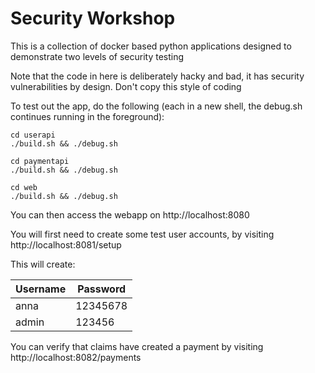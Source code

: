 # Security Workshop

This is a collection of docker based python applications designed to demonstrate two levels of security testing

Note that the code in here is deliberately hacky and bad, it has security vulnerabilities by design.  Don't copy this style of coding

To test out the app, do the following (each in a new shell, the debug.sh continues running in the foreground):

```
cd userapi
./build.sh && ./debug.sh

cd paymentapi
./build.sh && ./debug.sh

cd web
./build.sh && ./debug.sh
```

You can then access the webapp on http://localhost:8080

You will first need to create some test user accounts, by visiting http://localhost:8081/setup

This will create:

|Username|Password|
|--------|--------|
|anna|12345678|
|admin|123456|

You can verify that claims have created a payment by visiting http://localhost:8082/payments